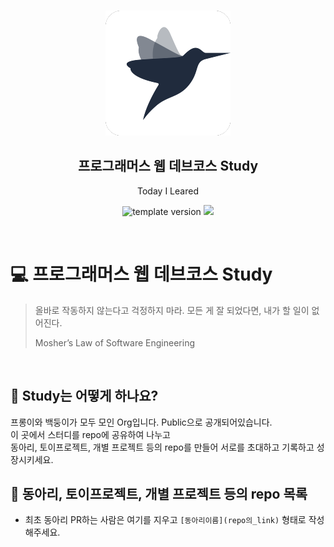 <br/>
<p align="middle" >
  <img width="200px;" src="./src/images/prgms-logo.png"/>
</p>
<h2 align="middle">프로그래머스 웹 데브코스 Study</h2>
<p align="middle">Today I Leared</p>
<p align="middle">
  <img src="https://img.shields.io/badge/version-1.0.0-blue?style=flat-square" alt="template version"/>
  <img src="https://img.shields.io/badge/language-md-md.svg?style=flat-square"/>
</p>

<br/>

# 💻 프로그래머스 웹 데브코스 Study

> 올바로 작동하지 않는다고 걱정하지 마라.
> 모든 게 잘 되었다면, 내가 할 일이 없어진다.
>
> Mosher’s Law of Software Engineering

<br/>

## 📌 Study는 어떻게 하나요?

프롱이와 백둥이가 모두 모인 Org입니다. Public으로 공개되어있습니다.    
이 곳에서 스터디를 repo에 공유하여 나누고   
동아리, 토이프로젝트, 개별 프로젝트 등의 repo를 만들어 서로를 초대하고 기록하고 성장시키세요.   

## 🚀 동아리, 토이프로젝트, 개별 프로젝트 등의 repo 목록

- 최초 동아리 PR하는 사람은 여기를 지우고 `[동아리이름](repo의_link)` 형태로 작성해주세요.
